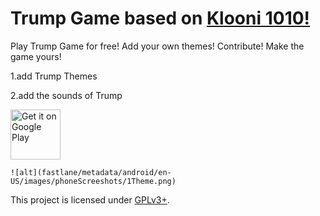 Trump Game based on [Klooni 1010!](https://github.com/LonamiWebs/Klooni1010)
============
Play Trump Game for free! Add your own themes! Contribute! Make the game yours!

1.add Trump Themes

2.add the sounds of Trump

[<img src="https://play.google.com/intl/en_us/badges/images/generic/en-play-badge.png" alt="Get it on Google Play" height=
"80">](https://play.google.com/store/apps/details?id=com.vision.elimination)

```
![alt](fastlane/metadata/android/en-US/images/phoneScreeshots/1Theme.png)
```



This project is licensed under [GPLv3+](LICENSE).

